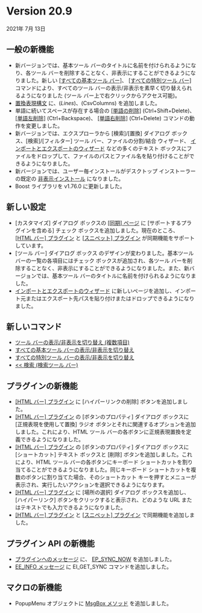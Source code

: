 # Version 20.9

2021年 7月 13日

## 一般の新機能

- 新バージョンでは、基本ツール バーのタイトルに名前を付けられるようになり、各ツール バーを削除することなく、非表示にすることができるようになりました。新しい [\[すべての基本ツール バー\]](../cmd/view/all_basic_toolbars)、 [\[すべての特別ツール バー\]](../cmd/view/all_special_toolbars) コマンドにより、すべてのツール バーの表示/非表示を素早く切り替えられるようになりました (ツール バー上で右クリックからアクセス可能)。
- [置換表現構文](../howto/search/replacement_expression_syntax) に、$(Lines)、$(CsvColumns) を追加しました。
- 単語に続いてスペースが存在する場合の [\[単語の削除\]](../cmd/edit/delete_word) (Ctrl+Shift+Delete)、 [\[単語左削除\]](../cmd/edit/delete_left_word) (Ctrl+Backspace)、 [\[単語右削除\]](../cmd/edit/delete_right_word) (Ctrl+Delete) コマンドの動作を変更しました。
- 新バージョンでは、エクスプローラから \[検索\]/\[置換\] ダイアログ ボックス、\[検索\]/\[フィルター\] ツール バー、ファイルの分割/結合 ウィザード、 [インポートとエクスポートのウィザード](../dlg/import_export/index) などの多くのテキスト ボックスにファイルをドロップして、ファイルのパスとファイル名を貼り付けることができるようになりました。
- 新バージョンでは、ユーザー毎インストールがデスクトップ インストーラーの既定の [非表示インストール](../faq/setup/setup_quiet) になりました。
- Boost ライブラリを v1.76.0 に更新しました。

## 新しい設定

- \[カスタマイズ\] ダイアログ ボックスの [\[同期\] ページ](../dlg/customize/sync/index) に \[サポートするプラグインを含める\] チェック ボックスを追加しました。現在のところ、 [\[HTML バー\] プラグイン](../howto/plugin/plugin_htmlbar) と [\[スニペット\] プラグイン](../howto/plugin/plugin_snippets) が同期機能をサポートしています。
- \[ツール バー\] ダイアログ ボックス のデザインが変わりました。基本ツール バーの一覧の各項目にはチェック ボックスが追加され、各ツール バーを削除することなく、非表示にすることができるようになりました。また、新バージョンでは、基本ツール バーのタイトルに名前を付けられるようになりました。
- [インポートとエクスポートのウィザード](../dlg/import_export/index) に新しいページを追加し、インポート元またはエクスポート先パスを貼り付けまたはドロップできるようになりました。

## 新しいコマンド

- [ツール バーの表示/非表示を切り替え (複数項目)](../cmd/view/toolbar1)
- [すべての基本ツール バーの表示/非表示を切り替え](../cmd/view/all_basic_toolbars)
- [すべての特別ツール バーの表示/非表示を切り替え](../cmd/view/all_special_toolbars)
- [<< 検索 (検索ツール バー)](../cmd/search/findbar_find_dlg)

## プラグインの新機能

- [\[HTML バー\] プラグイン](../howto/plugin/plugin_htmlbar) に \[ハイパーリンクの削除\] ボタンを追加しました。
- [\[HTML バー\] プラグイン](../howto/plugin/plugin_htmlbar) の \[ボタンのプロパティ\] ダイアログ ボックスに \[正規表現を使用して置換\] ラジオ ボタンとそれに関連するオプションを追加しました。これにより、HTML ツール バーの各ボタンに正規表現置換を定義できるようになりました。
- [\[HTML バー\] プラグイン](../howto/plugin/plugin_htmlbar) の \[ボタンのプロパティ\] ダイアログ ボックスに \[ショートカット\] テキスト ボックスと \[削除\] ボタンを追加しました。これにより、HTML ツール バーの各ボタンにキーボード ショートカットを割り当てることができるようになりました。同じキーボード ショートカットを複数のボタンに割り当てた場合、そのショートカット キーを押すとメニューが表示され、実行したいアクションを選択できるようになります。
- [\[HTML バー\] プラグイン](../howto/plugin/plugin_htmlbar) に \[場所の選択\] ダイアログ ボックスを追加し、\[ハイパーリンク\] ボタンをクリックすると表示され、どのような URL またはテキストでも入力できるようになりました。
- [\[HTML バー\] プラグイン](../howto/plugin/plugin_htmlbar) と [\[スニペット\] プラグイン](../howto/plugin/plugin_snippets) で同期機能を追加しました。

## プラグイン API の新機能

- [プラグインへのメッセージ](../plugin/plugin_message/index) に、 [EP\_SYNC\_NOW](../plugin/plugin_message/ep_sync_now) を追加しました。
- [EE\_INFO メッセージ](../plugin/message/ee_info) に EI\_GET\_SYNC コマンドを追加しました。

## マクロの新機能

- PopupMenu オブジェクトに [MsgBox メソッド](../macro/popupmenu/msgbox) を追加しました。
